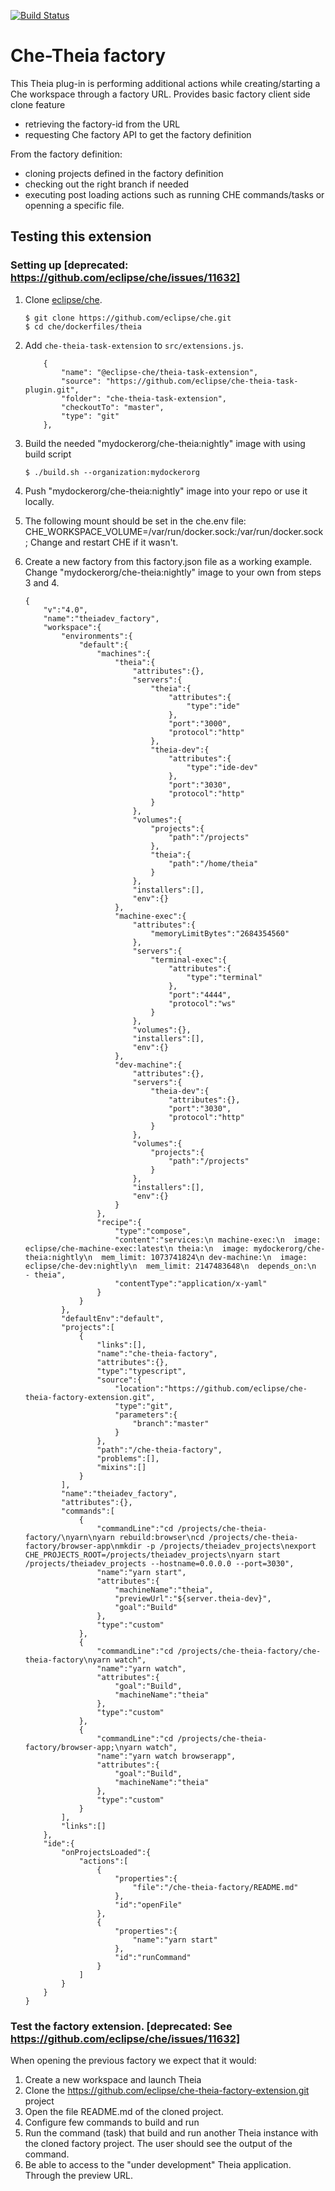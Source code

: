 [![Build Status](https://travis-ci.org/eclipse/che-theia-factory-extension.svg?branch=master)](https://travis-ci.org/eclipse/che-theia-factory-extension)

# Che-Theia factory
This Theia plug-in is performing additional actions while creating/starting a Che workspace through a factory URL.
Provides basic factory client side clone feature

- retrieving the factory-id from the URL
- requesting Che factory API to get the factory definition


From the factory definition:
- cloning projects defined in the factory definition
- checking out the right branch if needed
- executing post loading actions such as running CHE commands/tasks or openning a specific file.

## Testing this extension
### Setting up [deprecated: https://github.com/eclipse/che/issues/11632]
1. Clone [eclipse/che](git@github.com:eclipse/che.git).
    ```
    $ git clone https://github.com/eclipse/che.git
    $ cd che/dockerfiles/theia
    ```
2.  Add `che-theia-task-extension` to `src/extensions.js`.
    ```
        {
            "name": "@eclipse-che/theia-task-extension",
            "source": "https://github.com/eclipse/che-theia-task-plugin.git",
            "folder": "che-theia-task-extension",
            "checkoutTo": "master",
            "type": "git"
        },
    ```

3. Build the needed "mydockerorg/che-theia:nightly" image with using build script
    ```
   $ ./build.sh --organization:mydockerorg
    ```
4. Push "mydockerorg/che-theia:nightly" image into your repo or use it locally.

5. The following mount should be set in the che.env file: CHE_WORKSPACE_VOLUME=/var/run/docker.sock:/var/run/docker.sock;
Change and restart CHE if it wasn't.

7. Create a new factory from this factory.json file as a working example.  Change  "mydockerorg/che-theia:nightly"  image to your own from steps 3 and 4.
    ```
    {
        "v":"4.0",
        "name":"theiadev_factory",
        "workspace":{
            "environments":{
                "default":{
                    "machines":{
                        "theia":{
                            "attributes":{},
                            "servers":{
                                "theia":{
                                    "attributes":{
                                        "type":"ide"
                                    },
                                    "port":"3000",
                                    "protocol":"http"
                                },
                                "theia-dev":{
                                    "attributes":{
                                        "type":"ide-dev"
                                    },
                                    "port":"3030",
                                    "protocol":"http"
                                }
                            },
                            "volumes":{
                                "projects":{
                                    "path":"/projects"
                                },
                                "theia":{
                                    "path":"/home/theia"
                                }
                            },
                            "installers":[],
                            "env":{}
                        },
                        "machine-exec":{
                            "attributes":{
                                "memoryLimitBytes":"2684354560"
                            },
                            "servers":{
                                "terminal-exec":{
                                    "attributes":{
                                        "type":"terminal"
                                    },
                                    "port":"4444",
                                    "protocol":"ws"
                                }
                            },
                            "volumes":{},
                            "installers":[],
                            "env":{}
                        },
                        "dev-machine":{
                            "attributes":{},
                            "servers":{
                                "theia-dev":{
                                    "attributes":{},
                                    "port":"3030",
                                    "protocol":"http"
                                }
                            },
                            "volumes":{
                                "projects":{
                                    "path":"/projects"
                                }
                            },
                            "installers":[],
                            "env":{}
                        }
                    },
                    "recipe":{
                        "type":"compose",
                        "content":"services:\n machine-exec:\n  image: eclipse/che-machine-exec:latest\n theia:\n  image: mydockerorg/che-theia:nightly\n  mem_limit: 1073741824\n dev-machine:\n  image: eclipse/che-dev:nightly\n  mem_limit: 2147483648\n  depends_on:\n    - theia",
                        "contentType":"application/x-yaml"
                    }
                }
            },
            "defaultEnv":"default",
            "projects":[
                {
                    "links":[],
                    "name":"che-theia-factory",
                    "attributes":{},
                    "type":"typescript",
                    "source":{
                        "location":"https://github.com/eclipse/che-theia-factory-extension.git",
                        "type":"git",
                        "parameters":{
                            "branch":"master"
                        }
                    },
                    "path":"/che-theia-factory",
                    "problems":[],
                    "mixins":[]
                }
            ],
            "name":"theiadev_factory",
            "attributes":{},
            "commands":[
                {
                    "commandLine":"cd /projects/che-theia-factory/\nyarn\nyarn rebuild:browser\ncd /projects/che-theia-factory/browser-app\nmkdir -p /projects/theiadev_projects\nexport CHE_PROJECTS_ROOT=/projects/theiadev_projects\nyarn start /projects/theiadev_projects --hostname=0.0.0.0 --port=3030",
                    "name":"yarn start",
                    "attributes":{
                        "machineName":"theia",
                        "previewUrl":"${server.theia-dev}",
                        "goal":"Build"
                    },
                    "type":"custom"
                },
                {
                    "commandLine":"cd /projects/che-theia-factory/che-theia-factory\nyarn watch",
                    "name":"yarn watch",
                    "attributes":{
                        "goal":"Build",
                        "machineName":"theia"
                    },
                    "type":"custom"
                },
                {
                    "commandLine":"cd /projects/che-theia-factory/browser-app;\nyarn watch",
                    "name":"yarn watch browserapp",
                    "attributes":{
                        "goal":"Build",
                        "machineName":"theia"
                    },
                    "type":"custom"
                }
            ],
            "links":[]
        },
        "ide":{
            "onProjectsLoaded":{
                "actions":[
                    {
                        "properties":{
                            "file":"/che-theia-factory/README.md"
                        },
                        "id":"openFile"
                    },
                    {
                        "properties":{
                            "name":"yarn start"
                        },
                        "id":"runCommand"
                    }
                ]
            }
        }
    }
    ```
### Test the factory extension. [deprecated: See https://github.com/eclipse/che/issues/11632]

When opening the previous factory we expect that it would:

1. Create a new workspace and launch Theia
2. Clone the https://github.com/eclipse/che-theia-factory-extension.git project
3. Open the file README.md of the cloned project.
4. Configure few commands to build and run
5. Run the command (task) that build and run another Theia instance with the cloned factory project. The user should see the output of the command.
6. Be able to access to the "under development" Theia application. Through the preview URL.
